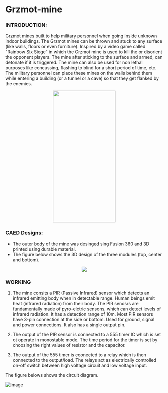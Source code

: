 # Grzmot-mine

### INTRODUCTION:

Grzmot mines built to help military personnel when going inside unknown indoor buildings. The Grzmot mines can be thrown and stuck to any surface (like walls, floors or even furniture). Inspired by a video game called "Rainbow Six Siege" in which the Grzmot mine is used to kill the or disorient the opponent players. The mine after sticking to the surface and armed, can detonate if it is triggered. The mine can also be used for non lethal purposes like concussing, flashing to blind for a short period of time, etc. The military personnel can place these mines on the walls behind them while entering a building (or a tunnel or a cave) so that they get flanked by the enemies.

<p align ="center">
   <img src="https://user-images.githubusercontent.com/97881084/209578302-def1e542-f8f6-4e18-a4eb-90db7124c3c4.jpg"  width="200" height="420">
</p>

### CAED Designs:

* The outer body of the mine was desinged sing Fusion 360 and 3D printed using durable material.
* The figure below shows the 3D design of the three modules (top, center and bottom).

<p align ="center">
   <img src="https://user-images.githubusercontent.com/97881084/209579013-e36b0814-1359-4851-ad48-21196822265f.png">
</p>

### WORKING

1) The mine consits a PIR (Passive Infrared) sensor which detects an infrared emitting body when in detectable range. Human beings emit heat (infrared radiation) from their body. The PIR senosrs are fundamentally made of pyro-elctric sensons, which can detect levels of infrared radiation. It has a detection range of 10m. Most PIR sensors have 3-pin connection at the side or bottom. Used for ground, signal and power connections. It also has a single output pin.

2) The output of the PIR sensor is connected to a 555 timer IC which is set ot operate in monostable mode. The time period for the timer is set by choosing the right values of resistor and the capacitor.

3) The output of the 555 timer is coonected to a relay which is then connected to the output/load. The relays act as electrically controlled on-off switch between high voltage circuit and low voltage input. 

The figure belows shows the circuit diagram.

![image](https://user-images.githubusercontent.com/97881084/209580074-127cd7c7-111d-4905-8837-3b3e86f9547e.png)




